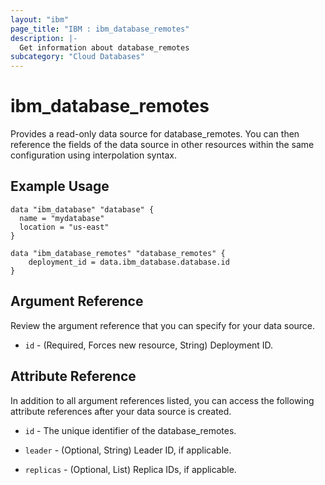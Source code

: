 ```yaml
---
layout: "ibm"
page_title: "IBM : ibm_database_remotes"
description: |-
  Get information about database_remotes
subcategory: "Cloud Databases"
---
```


# ibm_database_remotes

Provides a read-only data source for database_remotes. You can then reference the fields of the data source in other resources within the same configuration using interpolation syntax.

## Example Usage

```hcl
data "ibm_database" "database" {
  name = "mydatabase"
  location = "us-east"
}

data "ibm_database_remotes" "database_remotes" {
	deployment_id = data.ibm_database.database.id
}
```

## Argument Reference

Review the argument reference that you can specify for your data source.

* `id` - (Required, Forces new resource, String) Deployment ID.

## Attribute Reference

In addition to all argument references listed, you can access the following attribute references after your data source is created.

* `id` - The unique identifier of the database_remotes.
* `leader` - (Optional, String) Leader ID, if applicable.

* `replicas` - (Optional, List) Replica IDs, if applicable.

